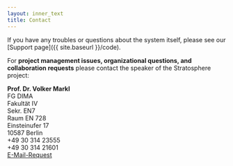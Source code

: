 ```yaml
---
layout: inner_text
title: Contact 
---
```


If you have any troubles or questions about the system itself, please see our [Support page]({{ site.baseurl }}/code).

<p>
	For <strong>project management issues, organizational questions, and collaboration requests</strong> please contact the speaker of the Stratosphere project:
</p>
<p>
	<strong>Prof. Dr. Volker Markl</strong><br> FG DIMA<br> Fakultät IV<br> Sekr. EN7<br> Raum EN 728<br> Einsteinufer 17<br> 10587 Berlin<br> +49 30 314 23555<br> +49 30 314 21601<br>
	<a class="feedback" href="http://www.tu-berlin.de/allgemeine_seiten/e-mail-anfrage/id/42202/?no_cache=1&amp;ask_mail=TPOY2QAHHAP8KOQew7wCc786NjNnWiZkX7xz%2F0pwSFM%3D&amp;ask_name=Prof.%20Dr.%20Volker%20Markl" title="Zum Kontaktformular">E-Mail-Request</a>
</p>
